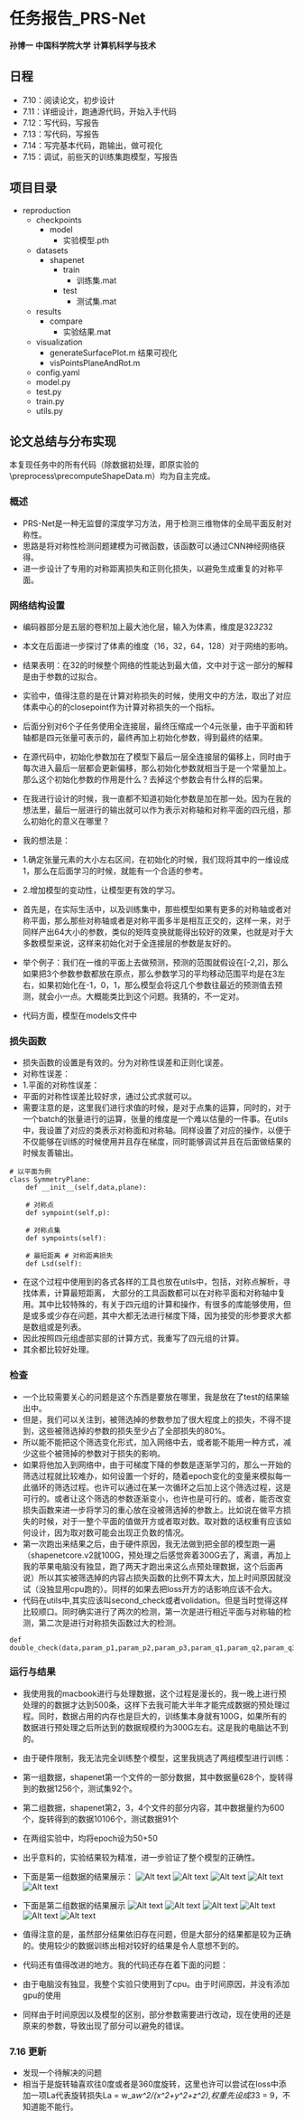 # 任务报告_PRS-Net
[github]:https://github.com/sbysbysbys/repoduction_PRSNet
__孙博一__       __中国科学院大学__      __计算机科学与技术__
## 日程
* 7.10：阅读论文，初步设计
* 7.11：详细设计，跑通源代码，开始入手代码
* 7.12：写代码，写报告
* 7.13：写代码，写报告
* 7.14：写完基本代码，跑输出，做可视化
* 7.15：调试，前些天的训练集跑模型，写报告

## 项目目录
- reproduction
  - checkpoints
    - model
      - 实验模型.pth
  - datasets
    - shapenet
      - train
        - 训练集.mat
      - test
        - 测试集.mat
  - results
    - compare
      - 实验结果.mat
  - visualization
    - generateSurfacePlot.m 结果可视化
    - visPointsPlaneAndRot.m
  - config.yaml
  - model.py
  - test.py
  - train.py
  - utils.py


## 论文总结与分布实现
本复现任务中的所有代码（除数据初处理，即原实验的\preprocess\precomputeShapeData.m）均为自主完成。

###     概述
*   PRS-Net是一种无监督的深度学习方法，用于检测三维物体的全局平面反射对称性。
*   思路是将对称性检测问题建模为可微函数，该函数可以通过CNN神经网络获得。
*   进一步设计了专用的对称距离损失和正则化损失，以避免生成重复的对称平面。

###     网络结构设置
*    编码器部分是五层的卷积加上最大池化层，输入为体素，维度是32*32*32
*    本文在后面进一步探讨了体素的维度（16，32，64，128）对于网络的影响。
*    结果表明：在32的时候整个网络的性能达到最大值，文中对于这一部分的解释是由于参数的过拟合。
*    实验中，值得注意的是在计算对称损失的时候，使用文中的方法，取出了对应体素中心的的closepoint作为计算对称损失的一个指标。
*    后面分别对6个子任务使用全连接层，最终压缩成一个4元张量，由于平面和转轴都是四元张量可表示的，最终再加上初始化参数，得到最终的结果。
*    在源代码中，初始化参数加在了模型下最后一层全连接层的偏移上，同时由于每次进入最后一层都会更新偏移，那么初始化参数就相当于是一个常量加上。那么这个初始化参数的作用是什么？去掉这个参数会有什么样的后果。
*    在我进行设计的时候，我一直都不知道初始化参数是加在那一处。因为在我的想法里，最后一层进行的输出就可以作为表示对称轴和对称平面的四元组，那么初始化的意义在哪里？
*    我的想法是：
*    1.确定张量元素的大小左右区间，在初始化的时候，我们现将其中的一维设成1，那么在后面学习的时候，就能有一个合适的参考。
*    2.增加模型的变动性，让模型更有效的学习。
*    首先是，在实际生活中，以及训练集中，那些模型如果有更多的对称轴或者对称平面，那么那些对称轴或者是对称平面多半是相互正交的，这样一来，对于同样产出64大小的参数，类似的矩阵变换就能得出较好的效果，也就是对于大多数模型来说，这样来初始化对于全连接层的参数是友好的。
*    举个例子：我们在一维的平面上去做预测，预测的范围就假设在[-2,2]，那么如果把3个参数参数都放在原点，那么参数学习的平均移动范围平均是在3左右，如果初始化在-1，0，1，那么模型会将这几个参数往最近的预测值去预测，就会小一点。大概能类比到这个问题。我猜的，不一定对。
    
*    代码方面，模型在models文件中

###     损失函数
*    损失函数的设置是有效的。分为对称性误差和正则化误差。
*    对称性误差：
*    1.平面的对称性误差：
*    平面的对称性误差比较好求，通过公式求就可以。
*    需要注意的是，这里我们进行求值的时候，是对于点集的运算，同时的，对于一个batch的张量进行的运算，张量的维度是一个难以估量的一件事。在utils中，我设置了对应的类表示对称面和对称轴。同样设置了对应的操作，以便于不仅能够在训练的时候使用并且存在梯度，同时能够调试并且在后面做结果的时候友善输出。
```
# 以平面为例
class SymmetryPlane:
    def __init__(self,data,plane):

    # 对称点
    def sympoint(self,p):
    
    # 对称点集
    def sympoints(self):

    # 最短距离 # 对称距离损失
    def Lsd(self):

```
*   在这个过程中使用到的各式各样的工具也放在utils中，包括，对称点解析，寻找体素，计算最短距离， 大部分的工具函数都可以在对称平面和对称轴中复用。其中比较特殊的，有关于四元组的计算和操作，有很多的库能够使用，但是或多或少存在问题，其中大都无法进行梯度下降，因为接受的形参要求大都是数组或是列表。
*    因此按照四元组虚部实部的计算方式，我重写了四元组的计算。
*    其余都比较好处理。

### 检查
*    一个比较需要关心的问题是这个东西是要放在哪里，我是放在了test的结果输出中。
*    但是，我们可以关注到，被筛选掉的参数参加了很大程度上的损失，不得不提到，这些被筛选掉的参数的损失至少占了全部损失的80%。
*   所以能不能把这个筛选变化形式，加入网络中去，或者能不能用一种方式，减少这些个被筛掉的参数对于损失的影响。
*   如果将他加入到网络中，由于可梯度下降的参数是逐渐学习的，那么一开始的筛选过程就比较难办，如何设置一个好的，随着epoch变化的变量来模拟每一此循环的筛选过程。也许可以通过在某一次循环之后加上这个筛选过程，这是可行的。或者让这个筛选的参数逐渐变小，也许也是可行的。或者，能否改变损失函数来进一步将学习的重心放在没被筛选掉的参数上。比如说在做平方损失的时候，对于一整个平面的值做开方或者取对数。取对数的话权重有应该如何设计，因为取对数可能会出现正负数的情况。
*    第一次跑出来结果之后，由于硬件原因，我无法做到把全部的模型跑一遍（shapenetcore.v2就100G，预处理之后感觉奔着300G去了，离谱，再加上我的苹果电脑没有独显，跑了两天才跑出来这么点预处理数据，这个后面再说）所以其实被筛选掉的内容占损失函数的比例不算太大，加上时间原因就没试（没独显用cpu跑的）。同样的如果去把loss开方的话影响应该不会大。
*    代码在utils中,其实应该叫second_check或者volidation。但是当时觉得这样比较顺口。同时确实进行了两次的检测，第一次是进行相近平面与对称轴的检测，第二次是进行对称损失函数过大的检测。
```
def double_check(data,param_p1,param_p2,param_p3,param_q1,param_q2,param_q3)
```

###  运行与结果
*   我使用我的macbook进行与处理数据，这个过程是漫长的，我一晚上进行预处理的的数据才达到500条，这样下去我可能大半年才能完成数据的预处理过程。同时，数据占用的内存也是巨大的，训练集本身就有100G，如果所有的数据进行预处理之后所达到的数据规模约为300G左右。这是我的电脑达不到的。
*   由于硬件限制，我无法完全训练整个模型，这里我挑选了两组模型进行训练：
*   第一组数据，shapenet第一个文件的一部分数据，其中数据量628个，旋转得到的数据1256个，测试集92个。
*   第二组数据，shapenet第2，3，4个文件的部分内容，其中数据量约为600个，旋转得到的数据10106个，测试数据91个

*   在两组实验中，均将epoch设为50+50
*   出乎意料的，实验结果较为精准，进一步验证了整个模型的正确性。

*   下面是第一组数据的结果展示：
![Alt text](./doc/20230715_162042.png)
![Alt text](./doc/20230715_162348.png)
![Alt text](./doc/20230715_162723.png)
![Alt text](./doc/20230715_163108.png)
![Alt text](./doc/20230715_163226.png)


*   下面是第二组数据的结果展示
![Alt text](./doc/20230715_190012.png)
![Alt text](./doc/20230715_190125.png)
![Alt text](./doc/20230715_190701.png)
![Alt text](./doc/20230715_190749.png)
![Alt text](./doc/20230715_191046.png)
![Alt text](./doc/20230715_191325.png)

*    值得注意的是，虽然部分结果依旧存在问题，但是大部分的结果都是较为正确的。使用较少的数据训练出相对较好的结果是令人意想不到的。
*    代码还有值得改进的地方。我的代码还存在着下面的问题：
*    由于电脑没有独显，我整个实验只使用到了cpu。由于时间原因，并没有添加gpu的使用
*    同样由于时间原因以及模型的区别，部分参数需要进行改动，现在使用的还是原来的参数，导致出现了部分可以避免的错误。

### 7.16 更新
*  发现一个待解决的问题
*  相当于是旋转轴喜欢往0度或者是360度旋转，这里也许可以尝试在loss中添加一项La代表旋转损失La = w_a*w^2/(x^2+y^2+z^2),权重先设成3*3 = 9，不知道能不能行。

    






